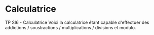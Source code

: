 # Calculatrice
TP SI6 - Calculatrice
Voici la calculatrice étant capable d'effectuer des addictions / soustractions / multiplications / divisions et modulo.
